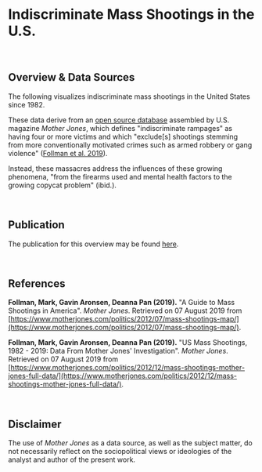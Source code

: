 # Indiscriminate Mass Shootings in the U.S.

<br>

## Overview & Data Sources

The following visualizes indiscriminate mass shootings in the United States since 1982. 

These data derive from an [open source database](https://www.motherjones.com/politics/2012/12/mass-shootings-mother-jones-full-data/) assembled by U.S. magazine *Mother Jones*, which defines "indiscriminate rampages" as having four or more victims and which "exclude[s] shootings stemming from more conventionally motivated crimes such as armed robbery or gang violence" ([Follman et al. 2019](https://www.motherjones.com/politics/2012/07/mass-shootings-map/)).

Instead, these massacres address the influences of these growing phenomena, "from the firearms used and mental health factors to the growing copycat problem" (ibid.).

<br>

## Publication

The publication for this overview may be found [here](http://rpubs.com/JamisonCrawford/shootings).

<br>

## References

**Follman, Mark, Gavin Aronsen, Deanna Pan (2019).** "A Guide to Mass Shootings in America". *Mother Jones*. Retrieved on 07 August 2019 from [https://www.motherjones.com/politics/2012/07/mass-shootings-map/](https://www.motherjones.com/politics/2012/07/mass-shootings-map/).

**Follman, Mark, Gavin Aronsen, Deanna Pan (2019).** "US Mass Shootings, 1982 - 2019: Data From Mother Jones' Investigation". *Mother Jones*. Retrieved on 07 August 2019 from [https://www.motherjones.com/politics/2012/12/mass-shootings-mother-jones-full-data/](https://www.motherjones.com/politics/2012/12/mass-shootings-mother-jones-full-data/).

<br>

## Disclaimer

The use of *Mother Jones* as a data source, as well as the subject matter, do not necessarily reflect on the sociopolitical views or ideologies of the analyst and author of the present work.
